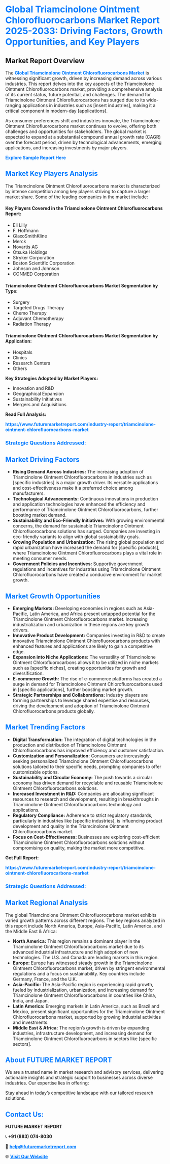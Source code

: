 <h1 style="color: #007BFF;">Global Triamcinolone Ointment Chlorofluorocarbons Market Report 2025-2033: Driving Factors, Growth Opportunities, and Key Players</h1>

<section id="overview">
<h2>Market Report Overview</h2>
<p>The <a href="https://www.futuremarketreport.com/industry-report/triamcinolone-ointment-chlorofluorocarbons-market" style="color: #007BFF; text-decoration: none;"><strong>Global Triamcinolone Ointment Chlorofluorocarbons Market</strong></a> is witnessing significant growth, driven by increasing demand across various industries. This report delves into the key aspects of the Triamcinolone Ointment Chlorofluorocarbons market, providing a comprehensive analysis of its current status, future potential, and challenges. The demand for Triamcinolone Ointment Chlorofluorocarbons has surged due to its wide-ranging applications in industries such as [insert industries], making it a critical component in modern-day [applications].</p>
<p>As consumer preferences shift and industries innovate, the Triamcinolone Ointment Chlorofluorocarbons market continues to evolve, offering both challenges and opportunities for stakeholders. The global market is expected to expand at a substantial compound annual growth rate (CAGR) over the forecast period, driven by technological advancements, emerging applications, and increasing investments by major players.</p>
</section>

<section id="overview">
<p><a href="https://www.futuremarketreport.com/request-sample/reportId=37634" style="color: #007BFF; text-decoration: none;"><strong>Explore Sample Report Here</strong></a></p>
</section>

<section id="key-players">
<h2 style="color: #007BFF;">Market Key Players Analysis</h2>
<p>The Triamcinolone Ointment Chlorofluorocarbons market is characterized by intense competition among key players striving to capture a larger market share. Some of the leading companies in the market include:</p>
<h4>Key Players Covered in the Triamcinolone Ointment Chlorofluorocarbons Report:</h4>
<ul><li>Eli Lilly</li><li>F. Hoffmann</li><li>GlaxoSmithKline</li><li>Merck</li><li>Novartis AG</li><li>Otsuka Holdings</li><li>Stryker Corporation</li><li>Boston Scientific Corporation</li><li>Johnson and Johnson</li><li>CONMED Corporation</li></ul>
<h4>Triamcinolone Ointment Chlorofluorocarbons Market Segmentation by Type:</h4>
<ul><li>Surgery</li><li>Targeted Drugs Therapy</li><li>Chemo Therapy</li><li>Adjuvant Chemotherapy</li><li>Radiation Therapy</li></ul>

<h4>Triamcinolone Ointment Chlorofluorocarbons Market Segmentation by Application:</h4>
<ul><li>Hospitals</li><li>Clinics</li><li>Research Centers</li><li>Others</li></ul>
<p><strong>Key Strategies Adopted by Market Players:</strong></p>
<ul>
<li>Innovation and R&D</li>
<li>Geographical Expansion</li>
<li>Sustainability Initiatives</li>
<li>Mergers and Acquisitions</li>
</ul>
</section>

<section>
<p><strong>Read Full Analysis: </strong></p><a href="https://www.futuremarketreport.com/industry-report/triamcinolone-ointment-chlorofluorocarbons-market" style="color: #007BFF; text-decoration: none;"><strong>https://www.futuremarketreport.com/industry-report/triamcinolone-ointment-chlorofluorocarbons-market</strong></a>
<h3 style="color: #007BFF;">Strategic Questions Addressed:</h3>
</section>

<section id="driving-factors">
<h2 style="color: #007BFF;">Market Driving Factors</h2>
<ul>
<li><strong>Rising Demand Across Industries:</strong> The increasing adoption of Triamcinolone Ointment Chlorofluorocarbons in industries such as [specific industries] is a major growth driver. Its versatile applications and cost-effectiveness make it a preferred choice among manufacturers.</li>
<li><strong>Technological Advancements:</strong> Continuous innovations in production and application technologies have enhanced the efficiency and performance of Triamcinolone Ointment Chlorofluorocarbons, further boosting market demand.</li>
<li><strong>Sustainability and Eco-Friendly Initiatives:</strong> With growing environmental concerns, the demand for sustainable Triamcinolone Ointment Chlorofluorocarbons solutions has surged. Companies are investing in eco-friendly variants to align with global sustainability goals.</li>
<li><strong>Growing Population and Urbanization:</strong> The rising global population and rapid urbanization have increased the demand for [specific products], where Triamcinolone Ointment Chlorofluorocarbons plays a vital role in meeting consumer needs.</li>
<li><strong>Government Policies and Incentives:</strong> Supportive government regulations and incentives for industries using Triamcinolone Ointment Chlorofluorocarbons have created a conducive environment for market growth.</li>
</ul>
</section>

<section id="growth-opportunities">
<h2 style="color: #007BFF;">Market Growth Opportunities</h2>
<ul>
<li><strong>Emerging Markets:</strong> Developing economies in regions such as Asia-Pacific, Latin America, and Africa present untapped potential for the Triamcinolone Ointment Chlorofluorocarbons market. Increasing industrialization and urbanization in these regions are key growth drivers.</li>
<li><strong>Innovative Product Development:</strong> Companies investing in R&D to create innovative Triamcinolone Ointment Chlorofluorocarbons products with enhanced features and applications are likely to gain a competitive edge.</li>
<li><strong>Expansion into Niche Applications:</strong> The versatility of Triamcinolone Ointment Chlorofluorocarbons allows it to be utilized in niche markets such as [specific niches], creating opportunities for growth and diversification.</li>
<li><strong>E-commerce Growth:</strong> The rise of e-commerce platforms has created a surge in demand for Triamcinolone Ointment Chlorofluorocarbons used in [specific applications], further boosting market growth.</li>
<li><strong>Strategic Partnerships and Collaborations:</strong> Industry players are forming partnerships to leverage shared expertise and resources, driving the development and adoption of Triamcinolone Ointment Chlorofluorocarbons products globally.</li>
</ul>
</section>

<section id="trending-factors">
<h2 style="color: #007BFF;">Market Trending Factors</h2>
<ul>
<li><strong>Digital Transformation:</strong> The integration of digital technologies in the production and distribution of Triamcinolone Ointment Chlorofluorocarbons has improved efficiency and customer satisfaction.</li>
<li><strong>Customization and Personalization:</strong> Consumers are increasingly seeking personalized Triamcinolone Ointment Chlorofluorocarbons solutions tailored to their specific needs, prompting companies to offer customizable options.</li>
<li><strong>Sustainability and Circular Economy:</strong> The push towards a circular economy has driven demand for recyclable and reusable Triamcinolone Ointment Chlorofluorocarbons solutions.</li>
<li><strong>Increased Investment in R&D:</strong> Companies are allocating significant resources to research and development, resulting in breakthroughs in Triamcinolone Ointment Chlorofluorocarbons technology and applications.</li>
<li><strong>Regulatory Compliance:</strong> Adherence to strict regulatory standards, particularly in industries like [specific industries], is influencing product development and quality in the Triamcinolone Ointment Chlorofluorocarbons market.</li>
<li><strong>Focus on Cost-Effectiveness:</strong> Businesses are exploring cost-efficient Triamcinolone Ointment Chlorofluorocarbons solutions without compromising on quality, making the market more competitive.</li>
</ul>
</section>

<section>
<p><strong>Get Full Report: </strong></p><a href="https://www.futuremarketreport.com/industry-report/triamcinolone-ointment-chlorofluorocarbons-market" style="color: #007BFF; text-decoration: none;"><strong>https://www.futuremarketreport.com/industry-report/triamcinolone-ointment-chlorofluorocarbons-market</strong></a>
<h3 style="color: #007BFF;">Strategic Questions Addressed:</h3>
</section>


<section id="regional-analysis">
<h2 style="color: #007BFF;">Market Regional Analysis</h2>
<p>The global Triamcinolone Ointment Chlorofluorocarbons market exhibits varied growth patterns across different regions. The key regions analyzed in this report include North America, Europe, Asia-Pacific, Latin America, and the Middle East & Africa:</p>
<ul>
<li><strong>North America:</strong> This region remains a dominant player in the Triamcinolone Ointment Chlorofluorocarbons market due to its advanced industrial infrastructure and high adoption of new technologies. The U.S. and Canada are leading markets in this region.</li>
<li><strong>Europe:</strong> Europe has witnessed steady growth in the Triamcinolone Ointment Chlorofluorocarbons market, driven by stringent environmental regulations and a focus on sustainability. Key countries include Germany, France, and the U.K.</li>
<li><strong>Asia-Pacific:</strong> The Asia-Pacific region is experiencing rapid growth, fueled by industrialization, urbanization, and increasing demand for Triamcinolone Ointment Chlorofluorocarbons in countries like China, India, and Japan.</li>
<li><strong>Latin America:</strong> Emerging markets in Latin America, such as Brazil and Mexico, present significant opportunities for the Triamcinolone Ointment Chlorofluorocarbons market, supported by growing industrial activities and investments.</li>
<li><strong>Middle East & Africa:</strong> The region’s growth is driven by expanding industries, infrastructure development, and increasing demand for Triamcinolone Ointment Chlorofluorocarbons in sectors like [specific sectors].</li>
</ul>
</section>

<footer>
<h2 style="color: #007BFF;">About FUTURE MARKET REPORT</h2>
<p>We are a trusted name in market research and advisory services, delivering actionable insights and strategic support to businesses across diverse industries. Our expertise lies in offering:</p>

<p>Stay ahead in today’s competitive landscape with our tailored research solutions.</p>

<h2 style="color: #007BFF;">Contact Us:</h2>
<p><strong>FUTURE MARKET REPORT</strong></p>
<p>📞 <strong>+91 (883) 074-8030</strong></p>
<p>📧 <strong><a href="mailto:help@futuremarketreport.com" style="color: #007BFF;">help@futuremarketreport.com</a></strong></p>
<p>🌐 <strong><a href="https://www.futuremarketreport.com/" style="color: #007BFF;">Visit Our Website</a></strong></p>
</footer>